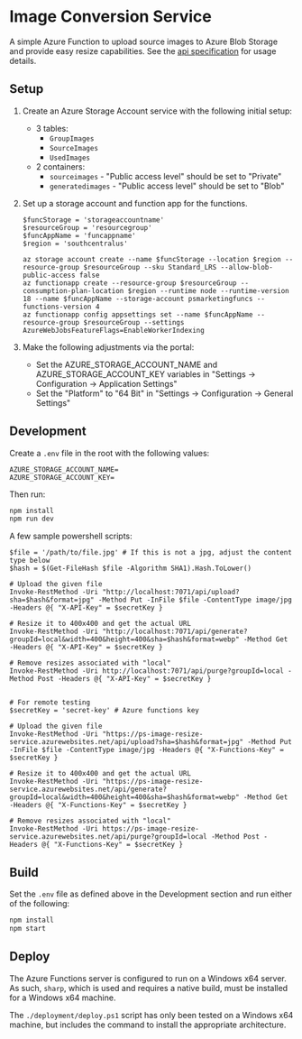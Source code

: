 # Image Conversion Service

A simple Azure Function to upload source images to Azure Blob Storage and provide easy
resize capabilities. See the [api specification](./api.yaml) for usage details.

## Setup

1. Create an Azure Storage Account service with the following initial setup:

   - 3 tables:
     - `GroupImages`
     - `SourceImages`
     - `UsedImages`
   - 2 containers:
     - `sourceimages` - "Public access level" should be set to "Private"
     - `generatedimages` - "Public access level" should be set to "Blob"

2. Set up a storage account and function app for the functions.

   ```pwsh
   $funcStorage = 'storageaccountname'
   $resourceGroup = 'resourcegroup'
   $funcAppName = 'funcappname'
   $region = 'southcentralus'

   az storage account create --name $funcStorage --location $region --resource-group $resourceGroup --sku Standard_LRS --allow-blob-public-access false
   az functionapp create --resource-group $resourceGroup --consumption-plan-location $region --runtime node --runtime-version 18 --name $funcAppName --storage-account psmarketingfuncs --functions-version 4
   az functionapp config appsettings set --name $funcAppName --resource-group $resourceGroup --settings AzureWebJobsFeatureFlags=EnableWorkerIndexing
   ```

3. Make the following adjustments via the portal:
   - Set the AZURE_STORAGE_ACCOUNT_NAME and AZURE_STORAGE_ACCOUNT_KEY variables in "Settings -> Configuration -> Application Settings"
   - Set the "Platform" to "64 Bit" in "Settings -> Configuration -> General Settings"

## Development

Create a `.env` file in the root with the following values:

```
AZURE_STORAGE_ACCOUNT_NAME=
AZURE_STORAGE_ACCOUNT_KEY=
```

Then run:

```sh
npm install
npm run dev
```

A few sample powershell scripts:

```pwsh
$file = '/path/to/file.jpg' # If this is not a jpg, adjust the content type below
$hash = $(Get-FileHash $file -Algorithm SHA1).Hash.ToLower()

# Upload the given file
Invoke-RestMethod -Uri "http://localhost:7071/api/upload?sha=$hash&format=jpg" -Method Put -InFile $file -ContentType image/jpg -Headers @{ "X-API-Key" = $secretKey }

# Resize it to 400x400 and get the actual URL
Invoke-RestMethod -Uri "http://localhost:7071/api/generate?groupId=local&width=400&height=400&sha=$hash&format=webp" -Method Get -Headers @{ "X-API-Key" = $secretKey }

# Remove resizes associated with "local"
Invoke-RestMethod -Uri http://localhost:7071/api/purge?groupId=local -Method Post -Headers @{ "X-API-Key" = $secretKey }


# For remote testing
$secretKey = 'secret-key' # Azure functions key

# Upload the given file
Invoke-RestMethod -Uri "https://ps-image-resize-service.azurewebsites.net/api/upload?sha=$hash&format=jpg" -Method Put -InFile $file -ContentType image/jpg -Headers @{ "X-Functions-Key" = $secretKey }

# Resize it to 400x400 and get the actual URL
Invoke-RestMethod -Uri "https://ps-image-resize-service.azurewebsites.net/api/generate?groupId=local&width=400&height=400&sha=$hash&format=webp" -Method Get -Headers @{ "X-Functions-Key" = $secretKey }

# Remove resizes associated with "local"
Invoke-RestMethod -Uri https://ps-image-resize-service.azurewebsites.net/api/purge?groupId=local -Method Post -Headers @{ "X-Functions-Key" = $secretKey }

```

## Build

Set the `.env` file as defined above in the Development section and run either of the following:

```sh
npm install
npm start
```

## Deploy

The Azure Functions server is configured to run on a Windows x64 server. As such, `sharp`, which is used and requires a native build, must be installed for a Windows x64 machine.

The `./deployment/deploy.ps1` script has only been tested on a Windows x64 machine, but includes the command to install the appropriate architecture.
